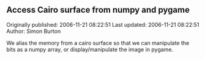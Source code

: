 ## Access Cairo surface from numpy and pygame

Originally published: 2006-11-21 08:22:51
Last updated: 2006-11-21 08:22:51
Author: Simon Burton

We alias the memory from a cairo surface so that we can manipulate the bits as a numpy array, or display/manipulate the image in pygame.